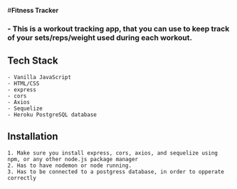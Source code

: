#**Fitness Tracker**

### - This is a workout tracking app, that you can use to keep track of your sets/reps/weight used during each workout.


## **Tech Stack**
    - Vanilla JavaScript
    - HTML/CSS
    - express
    - cors
    - Axios
    - Sequelize
    - Heroku PostgreSQL database

## **Installation**
    1. Make sure you install express, cors, axios, and sequelize using npm, or any other node.js package manager
    2. Has to have nodemon or node running.
    3. Has to be connected to a postgress database, in order to opperate correctly


